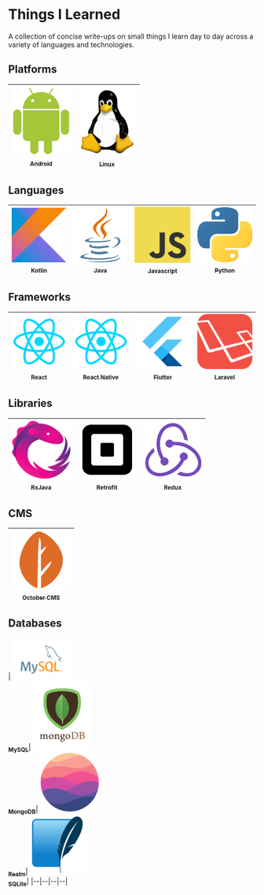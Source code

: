 # Things I Learned

A collection of concise write-ups on small things I learn day to day across a variety of languages and technologies.


## Platforms
| [<img src="https://github.com/kodeartisan/things-i-learned/blob/master/logo/android.png?raw=true" width="120px;" alt="Android"/><br /><sub><b>Android</b></sub>](https://github.com/kodeartisan/things-i-learned/tree/master/android)| [<img src="https://github.com/kodeartisan/things-i-learned/blob/master/logo/linux.png?raw=true" width="120px;" alt="Linux"/><br /><sub><b>Linux</b></sub>](https://github.com/kodeartisan/things-i-learned/tree/master/linux)|
|--|--|

## Languages
| [<img src="https://github.com/kodeartisan/things-i-learned/blob/master/logo/kotlin.png?raw=true" width="120px;" alt="Kotlin"/><br /><sub><b>Kotlin</b></sub>](https://github.com/kodeartisan/things-i-learned/tree/master/kotlin)| [<img src="https://github.com/kodeartisan/things-i-learned/blob/master/logo/java.png?raw=true" width="120px;" alt="Java"/><br /><sub><b>Java</b></sub>](https://github.com/kodeartisan/things-i-learned/tree/master/java)| [<img src="https://github.com/kodeartisan/things-i-learned/blob/master/logo/js.png?raw=true" width="120px;" alt="Javascript"/><br /><sub><b>Javascript</b></sub>](https://github.com/kodeartisan/things-i-learned/tree/master/javascript)|[<img src="https://github.com/kodeartisan/things-i-learned/blob/master/logo/python.png?raw=true" width="120px;" alt="Python"/><br /><sub><b>Python</b></sub>](https://github.com/kodeartisan/things-i-learned/tree/master/python)|
|--|--|--|--|

## Frameworks
| [<img src="https://github.com/kodeartisan/things-i-learned/blob/master/logo/react.png?raw=true" width="120px;" alt="React"/><br /><sub><b>React</b></sub>](https://github.com/kodeartisan/things-i-learned/tree/master/react)| [<img src="https://github.com/kodeartisan/things-i-learned/blob/master/logo/react.png?raw=true" width="120px;" alt="React Native"/><br /><sub><b>React Native</b></sub>](https://github.com/kodeartisan/things-i-learned/tree/master/react-native)| [<img src="https://github.com/kodeartisan/things-i-learned/blob/master/logo/flutter.png?raw=true" width="120px;" alt="Flutter"/><br /><sub><b>Flutter</b></sub>](https://github.com/kodeartisan/things-i-learned/tree/master/flutter)|[<img src="https://github.com/kodeartisan/things-i-learned/blob/master/logo/laravel.png?raw=true" width="120px;" alt="Laravel"/><br /><sub><b>Laravel</b></sub>](https://github.com/kodeartisan/things-i-learned/tree/master/laravel)|
|--|--|--|--|

## Libraries
| [<img src="https://github.com/kodeartisan/things-i-learned/blob/master/logo/rx.png?raw=true" width="120px;" alt="RxJava"/><br /><sub><b>RxJava</b></sub>](https://github.com/kodeartisan/things-i-learned/tree/master/android)| [<img src="https://github.com/kodeartisan/things-i-learned/blob/master/logo/retrofit.png?raw=true" width="120px;" alt="Retrofit"/><br /><sub><b>Retrofit</b></sub>](https://github.com/kodeartisan/things-i-learned/tree/master/retrofit)|[<img src="https://github.com/kodeartisan/things-i-learned/blob/master/logo/redux.png?raw=true" width="120px;" alt="Redux"/><br /><sub><b>Redux</b></sub>](https://github.com/kodeartisan/things-i-learned/tree/master/redux)|
|--|--|--|

## CMS
| [<img src="https://github.com/kodeartisan/things-i-learned/blob/master/logo/octobercms.png?raw=true" width="120px;" alt="October CMS"/><br /><sub><b>October CMS</b></sub>](https://github.com/kodeartisan/things-i-learned/tree/master/october-cms)|
|--|

## Databases
| [<img src="https://github.com/kodeartisan/things-i-learned/blob/master/logo/mysql.png?raw=true" width="120px;" alt="MySQL"/><br /><sub><b>MySQL</b></sub>](https://github.com/kodeartisan/things-i-learned/tree/master/mysql)|
[<img src="https://github.com/kodeartisan/things-i-learned/blob/master/logo/mongodb.png?raw=true" width="120px;" alt="MongoDB"/><br /><sub><b>MongoDB</b></sub>](https://github.com/kodeartisan/things-i-learned/tree/master/mongodb)|
 [<img src="https://github.com/kodeartisan/things-i-learned/blob/master/logo/realm.png?raw=true" width="120px;" alt="Realm"/><br /><sub><b>Realm</b></sub>](https://github.com/kodeartisan/things-i-learned/tree/master/realm)|[<img src="https://github.com/kodeartisan/things-i-learned/blob/master/logo/sqlite.png?raw=true" width="120px;" alt="SQLite"/><br /><sub><b>SQLite</b></sub>](https://github.com/kodeartisan/things-i-learned/tree/master/sqlite)|
|--|--|--|--|


